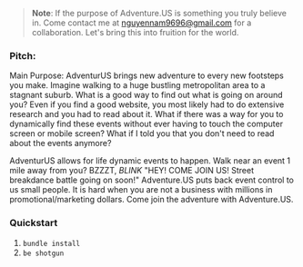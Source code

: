 > **Note**: If the purpose of Adventure.US is something you truly believe in. Come contact me at nguyennam9696@gmail.com for a collaboration. Let's bring this into fruition for the world. 
> 
### Pitch:
Main Purpose: AdventurUS brings new adventure to every new footsteps you make. Imagine walking to a huge bustling metropolitan area to a stagnant suburb. What is a good way to find out what is going on around you? Even if you find a good website, you most likely had to do extensive research and you had to read about it. What if there was a way for you to dynamically find these events without ever having to touch the computer screen or mobile screen? What if I told you that you don't need to read about the events anymore?

AdventurUS allows for life dynamic events to happen. Walk near an event 1 mile away from you? BZZZT, *BLINK* "HEY! COME JOIN US! Street breakdance battle going on soon!" Adventure.US puts back event control to us small people. It is hard when you are not a business with millions in promotional/marketing dollars. Come join the adventure with Adventure.US.

### Quickstart

1.  `bundle install`
2.  `be shotgun`